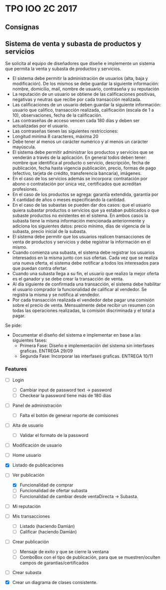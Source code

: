 # TPO IOO 2C 2017

## Consignas

## Sistema de venta y subasta de productos y servicios

Se solicita al equipo de diseñadores que diseñe e implemente un sistema que permita la venta y subasta de productos y servicios.

* El sistema debe permitir la administración de usuarios (alta, baja y modificación). De los mismos se debe guardar la siguiente información: nombre, domicilio, mail, nombre de usuario, contraseña y su reputación
* La reputación de un  usuario se obtiene de las calificaciones positivas, negativas y neutras que recibe por  cada transacción realizada.
* Las calificaciones de un usuario deben guardar la siguiente información: usuario que califico, transacción realizada, calificación (escala de 1 a 10), observaciones, fecha de la calificación.
* Las contraseñas de acceso vencen cada 180 días y deben ser actualizadas por el usuario. 
* Las contraseñas tienen las siguientes restricciones:
* Longitud mínima 8 caracteres, máxima 20
* Debe tener al menos un carácter numérico y al menos un carácter mayúscula.
* El sistema debe permitir administrar los productos y servicios que se venderán a través de la aplicación. En general todos deben tener: nombre que identifica al producto o servicio, descripción, fecha de publicación, fecha hasta vigencia publicación, precio, formas de pago (efectivo, tarjeta de crédito, transferencia bancaria), imágenes.
* En el caso de los servicios además se incorpora: contratación por abono o contratación por única vez, certificados que acreditan profesiones.
* En el caso de los productos se agrega: garantía extendida, garantía por X cantidad de años o meses especificando la cantidad.
* En el caso de las subastas se pueden dar dos casos: que el usuario quiera subastar productos o servicios que ya estaban publicados o que subaste productos no existentes en el sistema. En ambos casos la subasta tiene la misma información mencionada anteriormente y adiciona los siguientes datos: precio mínimo, días de vigencia de la subasta, precio inicial de la subasta.
* El sistema debe permitir que los usuarios realicen transacciones de venta de productos y servicios y debe registrar la información en el mismo.
* Cuando comienza una subasta, el sistema debe registrar los usuarios interesados en la misma junto con sus ofertas. Cada vez que se realiza una nueva oferta, el sistema debe notificar a todos los interesados para que puedan contra ofertar.
* Cuando una subasta llega a su fin, el usuario que realizo la mejor oferta es el ganador y se debe crear la transacción de venta.
* Al día siguiente de confirmada una transacción, el sistema debe habilitar el usuario comprador la funcionalidad de calificar al vendedor. Se registra la misma y se notifica al vendedor.
* Por cada transacción realizada el vendedor debe pagar una comisión sobre el precio de venta. Mensualmente debe recibir un resumen con todas las operaciones realizadas, la comisión discriminada y el total a pagar.

Se pide:
* Documentar el diseño del sistema e implementar en base a las siguientes fases:
  * Primera Fase: Diseño e implementación del sistema sin interfases graficas. ENTREGA 29/09
  * Segunda Fase: Incorporar las interfases graficas. ENTREGA 10/11

### Features
- [ ] Login
  - [ ] Cambiar input de password text -> password
  - [ ] Checkear la password tiene más de 180 días
- [ ] Panel de administración
  - [ ] Falta el botón de generar reporte de comisiones
- [ ] Alta de usuario
  - [ ] Validar el formato de la password
- [ ] Modificación de usuario
- [ ] Home usuario
- [x] Listado de publicaciones
- [ ] Ver publicación
  - [x] Funcionalidad de comprar
  - [ ] Funcionalidad de ofertar subasta
  - [ ] Funcionalidad de cambiar desde ventaDirecta -> Subasta.
- [ ] Mi reputación
- [ ] Mis transacciones
  - [ ] Listado (haciendo Damián)
  - [ ] Calificar (haciendo Damián)
- [ ] Crear publicación
  - [ ] Mensaje de exito y que se cierre la ventana
  - [ ] ComboBox con el tipo de publicación, para que se muestren/oculten campos de garantias/certificados
- [ ] Crear subasta
- [x] Crear un diagrama de clases consistente.


